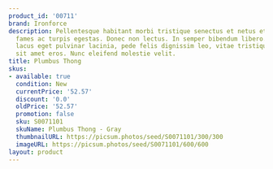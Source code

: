 ```yaml
---
product_id: '00711'
brand: Ironforce
description: Pellentesque habitant morbi tristique senectus et netus et malesuada
  fames ac turpis egestas. Donec non lectus. In semper bibendum libero.Proin nonummy,
  lacus eget pulvinar lacinia, pede felis dignissim leo, vitae tristique magna lacus
  sit amet eros. Nunc eleifend molestie velit.
title: Plumbus Thong
skus:
- available: true
  condition: New
  currentPrice: '52.57'
  discount: '0.0'
  oldPrice: '52.57'
  promotion: false
  sku: S0071101
  skuName: Plumbus Thong - Gray
  thumbnailURL: https://picsum.photos/seed/S0071101/300/300
  imageURL: https://picsum.photos/seed/S0071101/600/600
layout: product
---
```

